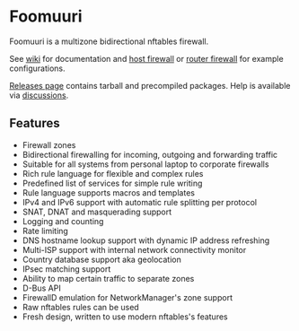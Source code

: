 # Foomuuri

Foomuuri is a multizone bidirectional nftables firewall.

See [wiki](https://github.com/FoobarOy/foomuuri/wiki) for documentation
and [host firewall](https://github.com/FoobarOy/foomuuri/wiki/Host-Firewall)
or [router firewall](https://github.com/FoobarOy/foomuuri/wiki/Router-Firewall)
for example configurations.

[Releases page](https://github.com/FoobarOy/foomuuri/releases/latest)
contains tarball and precompiled packages. Help is available via
[discussions](https://github.com/FoobarOy/foomuuri/discussions).


## Features

* Firewall zones
* Bidirectional firewalling for incoming, outgoing and forwarding traffic
* Suitable for all systems from personal laptop to corporate firewalls
* Rich rule language for flexible and complex rules
* Predefined list of services for simple rule writing
* Rule language supports macros and templates
* IPv4 and IPv6 support with automatic rule splitting per protocol
* SNAT, DNAT and masquerading support
* Logging and counting
* Rate limiting
* DNS hostname lookup support with dynamic IP address refreshing
* Multi-ISP support with internal network connectivity monitor
* Country database support aka geolocation
* IPsec matching support
* Ability to map certain traffic to separate zones
* D-Bus API
* FirewallD emulation for NetworkManager's zone support
* Raw nftables rules can be used
* Fresh design, written to use modern nftables's features
